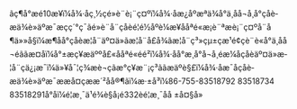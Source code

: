 ãç¶å°æé10æ¥ï¼å¾·åç¸½çé»è¨è¡¨ç¤ºï¼å¾·åæ¿åºæªä¾å°ä¸åå¬å¸å°çåè­æä¾è»äºæ¯æçç´°ç¯ãé»è¨å¨çåè­é¦é½åºè¼æ¥ååªé«æ¡è¨ªæè¡¨ç¤ºå¨å¶ä»»å§ï¼æ¶åå°çåè­æ­¦å¨äº¤ä»ãæ­¦å¨å£å¾ãæ­¦å¨ç³»çµ±ç­æ¹é¢çè¨è«å°ä¸åå¬éããæ­¤åï¼å°±æç¥æäººå£«ååªé«éé²ï¼å¾·åå°æ¸å°å¬å¸éæ¼åçåè­äº¤ä»æ­¦å¨çä¿¡æ¯ï¼ä»¥å¯¦ç¾æè¬çãæ°ç¥æ¨¡ç³ããæäºè§£ï¼å¾·åæ¯åçåè­æä¾è»äºæ¯ææå¤çæ­æ´²åå®¶ãï¼æ·±å³ï¼86-755-83518792 83518734 83518291å°åï¼é¦æ¸¯ä¹é¾è§å¡é332èé¦æ¸¯åå ±å¤§å»